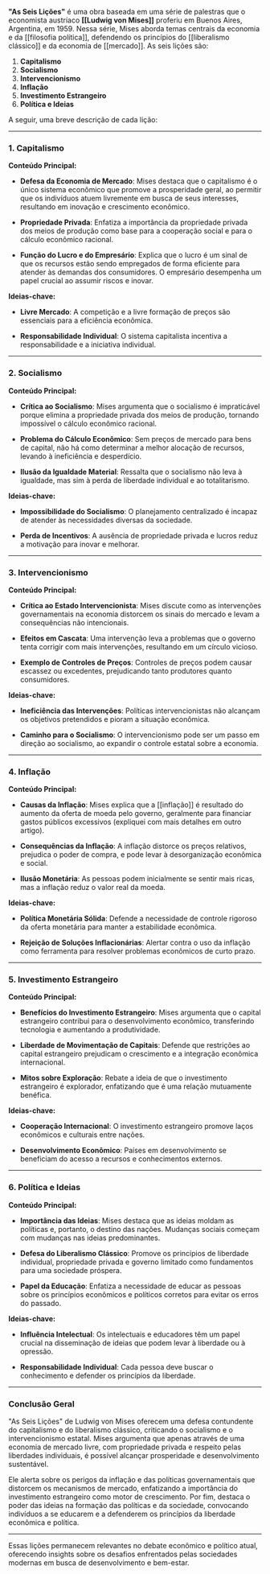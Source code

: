 **"As Seis Lições"** é uma obra baseada em uma série de palestras que o economista austríaco **[[Ludwig von Mises]]** proferiu em Buenos Aires, Argentina, em 1959. Nessa série, Mises aborda temas centrais da economia e da [[filosofia política]], defendendo os princípios do [[liberalismo clássico]] e da economia de [[mercado]]. As seis lições são:

1. **Capitalismo**  
2. **Socialismo**  
3. **Intervencionismo**  
4. **Inflação**  
5. **Investimento Estrangeiro**  
6. **Política e Ideias**

A seguir, uma breve descrição de cada lição:

---

### **1. Capitalismo**

**Conteúdo Principal:**

- **Defesa da Economia de Mercado**: Mises destaca que o capitalismo é o único sistema econômico que promove a prosperidade geral, ao permitir que os indivíduos atuem livremente em busca de seus interesses, resultando em inovação e crescimento econômico.
  
- **Propriedade Privada**: Enfatiza a importância da propriedade privada dos meios de produção como base para a cooperação social e para o cálculo econômico racional.
  
- **Função do Lucro e do Empresário**: Explica que o lucro é um sinal de que os recursos estão sendo empregados de forma eficiente para atender às demandas dos consumidores. O empresário desempenha um papel crucial ao assumir riscos e inovar.

**Ideias-chave:**

- **Livre Mercado**: A competição e a livre formação de preços são essenciais para a eficiência econômica.
  
- **Responsabilidade Individual**: O sistema capitalista incentiva a responsabilidade e a iniciativa individual.

---

### **2. Socialismo**

**Conteúdo Principal:**

- **Crítica ao Socialismo**: Mises argumenta que o socialismo é impraticável porque elimina a propriedade privada dos meios de produção, tornando impossível o cálculo econômico racional.
  
- **Problema do Cálculo Econômico**: Sem preços de mercado para bens de capital, não há como determinar a melhor alocação de recursos, levando à ineficiência e desperdício.
  
- **Ilusão da Igualdade Material**: Ressalta que o socialismo não leva à igualdade, mas sim à perda de liberdade individual e ao totalitarismo.

**Ideias-chave:**

- **Impossibilidade do Socialismo**: O planejamento centralizado é incapaz de atender às necessidades diversas da sociedade.
  
- **Perda de Incentivos**: A ausência de propriedade privada e lucros reduz a motivação para inovar e melhorar.

---

### **3. Intervencionismo**

**Conteúdo Principal:**

- **Crítica ao Estado Intervencionista**: Mises discute como as intervenções governamentais na economia distorcem os sinais do mercado e levam a consequências não intencionais.
  
- **Efeitos em Cascata**: Uma intervenção leva a problemas que o governo tenta corrigir com mais intervenções, resultando em um círculo vicioso.
  
- **Exemplo de Controles de Preços**: Controles de preços podem causar escassez ou excedentes, prejudicando tanto produtores quanto consumidores.

**Ideias-chave:**

- **Ineficiência das Intervenções**: Políticas intervencionistas não alcançam os objetivos pretendidos e pioram a situação econômica.
  
- **Caminho para o Socialismo**: O intervencionismo pode ser um passo em direção ao socialismo, ao expandir o controle estatal sobre a economia.

---

### **4. Inflação**

**Conteúdo Principal:**

- **Causas da Inflação**: Mises explica que a [[inflação]] é resultado do aumento da oferta de moeda pelo governo, geralmente para financiar gastos públicos excessivos (expliquei com mais detalhes em outro artigo).
  
- **Consequências da Inflação**: A inflação distorce os preços relativos, prejudica o poder de compra, e pode levar à desorganização econômica e social.
  
- **Ilusão Monetária**: As pessoas podem inicialmente se sentir mais ricas, mas a inflação reduz o valor real da moeda.

**Ideias-chave:**

- **Política Monetária Sólida**: Defende a necessidade de controle rigoroso da oferta monetária para manter a estabilidade econômica.
  
- **Rejeição de Soluções Inflacionárias**: Alertar contra o uso da inflação como ferramenta para resolver problemas econômicos de curto prazo.

---

### **5. Investimento Estrangeiro**

**Conteúdo Principal:**

- **Benefícios do Investimento Estrangeiro**: Mises argumenta que o capital estrangeiro contribui para o desenvolvimento econômico, transferindo tecnologia e aumentando a produtividade.
  
- **Liberdade de Movimentação de Capitais**: Defende que restrições ao capital estrangeiro prejudicam o crescimento e a integração econômica internacional.
  
- **Mitos sobre Exploração**: Rebate a ideia de que o investimento estrangeiro é explorador, enfatizando que é uma relação mutuamente benéfica.

**Ideias-chave:**

- **Cooperação Internacional**: O investimento estrangeiro promove laços econômicos e culturais entre nações.
  
- **Desenvolvimento Econômico**: Países em desenvolvimento se beneficiam do acesso a recursos e conhecimentos externos.

---

### **6. Política e Ideias**

**Conteúdo Principal:**

- **Importância das Ideias**: Mises destaca que as ideias moldam as políticas e, portanto, o destino das nações. Mudanças sociais começam com mudanças nas ideias predominantes.
  
- **Defesa do Liberalismo Clássico**: Promove os princípios de liberdade individual, propriedade privada e governo limitado como fundamentos para uma sociedade próspera.
  
- **Papel da Educação**: Enfatiza a necessidade de educar as pessoas sobre os princípios econômicos e políticos corretos para evitar os erros do passado.

**Ideias-chave:**

- **Influência Intelectual**: Os intelectuais e educadores têm um papel crucial na disseminação de ideias que podem levar à liberdade ou à opressão.
  
- **Responsabilidade Individual**: Cada pessoa deve buscar o conhecimento e defender os princípios da liberdade.

---

### **Conclusão Geral**

"As Seis Lições" de Ludwig von Mises oferecem uma defesa contundente do capitalismo e do liberalismo clássico, criticando o socialismo e o intervencionismo estatal. Mises argumenta que apenas através de uma economia de mercado livre, com propriedade privada e respeito pelas liberdades individuais, é possível alcançar prosperidade e desenvolvimento sustentável.

Ele alerta sobre os perigos da inflação e das políticas governamentais que distorcem os mecanismos de mercado, enfatizando a importância do investimento estrangeiro como motor de crescimento. Por fim, destaca o poder das ideias na formação das políticas e da sociedade, convocando indivíduos a se educarem e a defenderem os princípios da liberdade econômica e política.

---

Essas lições permanecem relevantes no debate econômico e político atual, oferecendo insights sobre os desafios enfrentados pelas sociedades modernas em busca de desenvolvimento e bem-estar.